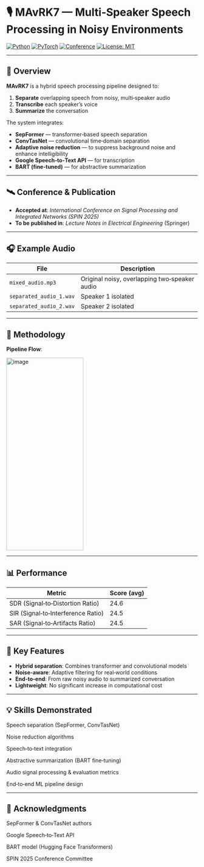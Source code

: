 # 🎙️ MAvRK7 — Multi‑Speaker Speech Processing in Noisy Environments

[![Python](https://img.shields.io/badge/Python-3.9+-blue.svg)]()
[![PyTorch](https://img.shields.io/badge/Framework-PyTorch-orange)]()
[![Conference](https://img.shields.io/badge/Accepted%20at-SPIN%202025-blueviolet)]()
[![License: MIT](https://img.shields.io/badge/License-MIT-green.svg)]()

---

## 📌 Overview
**MAvRK7** is a hybrid speech processing pipeline designed to:
1. **Separate** overlapping speech from noisy, multi‑speaker audio
2. **Transcribe** each speaker’s voice
3. **Summarize** the conversation

The system integrates:
- **SepFormer** — transformer‑based speech separation
- **ConvTasNet** — convolutional time‑domain separation
- **Adaptive noise reduction** — to suppress background noise and enhance intelligibility
- **Google Speech‑to‑Text API** — for transcription
- **BART (fine‑tuned)** — for abstractive summarization

---

## 🛰 Conference & Publication
- **Accepted at**: *International Conference on Signal Processing and Integrated Networks (SPIN 2025)*
- **To be published in**: *Lecture Notes in Electrical Engineering* (Springer)

---

## 🎧 Example Audio

| File | Description |
|------|-------------|
| `mixed_audio.mp3` | Original noisy, overlapping two‑speaker audio |
| `separated_audio_1.wav` | Speaker 1 isolated |
| `separated_audio_2.wav` | Speaker 2 isolated |

---

## 🧪 Methodology

**Pipeline Flow**:

<img width="203" height="506" alt="image" src="https://github.com/user-attachments/assets/dfdb6211-f177-42ac-9563-9411ed4781c1" />


---

## 📊 Performance

| Metric | Score (avg) |
|--------|-------------|
| SDR (Signal‑to‑Distortion Ratio) | 24.6 |
| SIR (Signal‑to‑Interference Ratio) | 24.5 |
| SAR (Signal‑to‑Artifacts Ratio) | 24.5 |

---

## 🚀 Key Features
- **Hybrid separation**: Combines transformer and convolutional models
- **Noise‑aware**: Adaptive filtering for real‑world conditions
- **End‑to‑end**: From raw noisy audio to summarized conversation
- **Lightweight**: No significant increase in computational cost

---

## 💡 Skills Demonstrated
Speech separation (SepFormer, ConvTasNet)

Noise reduction algorithms

Speech‑to‑text integration

Abstractive summarization (BART fine‑tuning)

Audio signal processing & evaluation metrics

End‑to‑end ML pipeline design

---

## 🙏 Acknowledgments
SepFormer & ConvTasNet authors

Google Speech‑to‑Text API

BART model (Hugging Face Transformers)

SPIN 2025 Conference Committee
